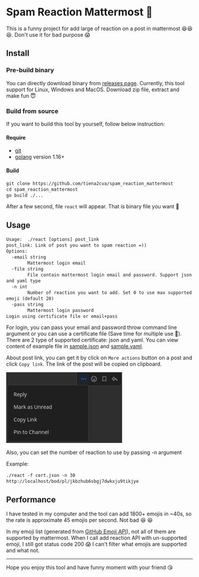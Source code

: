 # Spam Reaction Mattermost :rofl:

This is a funny project for add large of reaction on a post in mattermost :laughing::laughing::laughing:. Don't use it for bad purpose :scream:

## Install

### Pre-build binary

You can directly download binary from [releases page](https://github.com/tiena2cva/spam_reaction_mattermost/releases/latest). Currently, this tool support for Linux, Windows and MacOS. Download zip file, extract and make fun :innocent:

### Build from source

If you want to build this tool by yourself, follow below instruction:

#### Require

- [git](https://git-scm.com/)
- [golang](https://golang.org/) version 1.16+

#### Build

```
git clone https://github.com/tiena2cva/spam_reaction_mattermost
cd spam_reaction_mattermost
go build ./...
```

After a few second, file `react` will appear. That is binary file you want :hugs:

## Usage

```
Usage:  ./react [options] post_link
post_link: Link of post you want to spam reaction =))
Options:
  -email string
        Mattermost login email
  -file string
        File contain mattermost login email and password. Support json and yaml type
  -n int
        Number of reaction you want to add. Set 0 to use max supported emoji (default 20)
  -pass string
        Mattermost login password
Login using certificate file or email+pass
```

For login, you can pass your email and password throw command line argument or you can use a certificate file (Save time for multiple use :rofl:). There are 2 type of supported certificate: json and yaml. You can view content of example file in [sample.json](sample.json) and [sample.yaml](sample.yaml).

About post link, you can get it by click on `More actions` button on a post and click `Copy link`. The link of the post will be copied on clipboard.

![get link](get_link.png)

Also, you can set the number of reaction to use by passing -n argument

Example:

```
./react -f cert.json -n 30 http://localhost/bod/pl/jkbzhub6sbgj7dwkxju9tikjye
```

## Performance

I have tested in my computer and the tool can add 1800+ emojis in ~40s, so the rate is approximate 45 emojis per second. Not bad :laughing: :laughing:

In my emoji list (generated from [GitHub Emoji API](https://api.github.com/emojis)), not all of them are supported by mattermost. When I call add reaction API with un-supported emoji, I still got status code 200 :scream: I can't filter what emojis are supported and what not.

---

Hope you enjoy this tool and have funny moment with your friend :kissing_heart:
